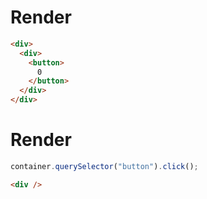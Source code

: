 # Render
```html
<div>
  <div>
    <button>
      0
    </button>
  </div>
</div>
```


# Render
```js
container.querySelector("button").click();
```
```html
<div />
```
